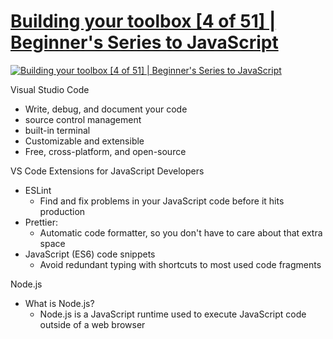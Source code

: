 # [Building your toolbox [4 of 51] | Beginner's Series to JavaScript](https://youtu.be/69WJeXGBdxg?list=PLlrxD0HtieHhW0NCG7M536uHGOtJ95Ut2)

[![Building your toolbox [4 of 51] | Beginner's Series to JavaScript](http://img.youtube.com/vi/69WJeXGBdxg/0.jpg)](http://www.youtube.com/watch?v=69WJeXGBdxg "Building your toolbox [4 of 51] | Beginner's Series to JavaScript")

Visual Studio Code
* Write, debug, and document your code
* source control management
* built-in terminal
* Customizable and extensible
* Free, cross-platform, and open-source

VS Code Extensions for JavaScript Developers
* ESLint
    + Find and fix problems in your JavaScript code before it hits production
* Prettier:
    + Automatic code formatter, so you don't have to care about that extra space
* JavaScript (ES6) code snippets
    + Avoid redundant typing with shortcuts to most used code fragments

Node.js
* What is Node.js?
    + Node.js is a JavaScript runtime used to execute JavaScript code outside of a web browser